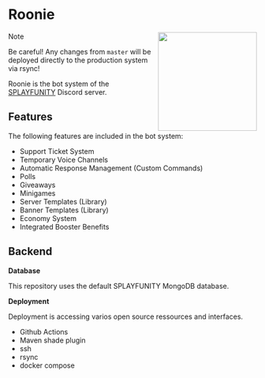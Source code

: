 # Roonie

<img align="right" src="https://avatars.githubusercontent.com/u/108355696?s=200&v=4" height="200" width="200">

> [!Note]
> Be careful! Any changes from `master` will be deployed directly to the production system via rsync!

Roonie is the bot system of the [SPLAYFUNITY](https://discord.gg/V2Vc5hpRkH) Discord server.

## Features
The following features are included in the bot system:
- Support Ticket System
- Temporary Voice Channels
- Automatic Response Management (Custom Commands)
- Polls
- Giveaways
- Minigames
- Server Templates (Library)
- Banner Templates (Library)
- Economy System
- Integrated Booster Benefits

## Backend
**Database**

This repository uses the default SPLAYFUNITY MongoDB database.


**Deployment**

Deployment is accessing varios open source ressources and interfaces.
- Github Actions
- Maven shade plugin
- ssh
- rsync
- docker compose
